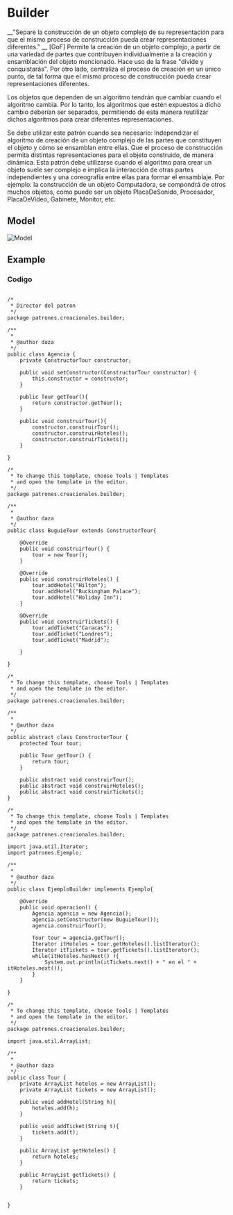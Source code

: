 # Builder

__"Separe la construcción de un objeto complejo de su representación para que el mismo proceso de construcción pueda crear representaciones diferentes." __ [GoF]
Permite la creación de un objeto complejo, a partir de una variedad de partes que contribuyen individualmente a la creación y ensamblación del objeto mencionado. Hace uso de la frase "divide y conquistarás". Por otro lado, centraliza el proceso de creación en un único punto, de tal forma que el mismo proceso de construcción pueda crear representaciones diferentes.

Los objetos que dependen de un algoritmo tendrán que cambiar cuando el algoritmo cambia. Por lo tanto, los algoritmos que estén expuestos a dicho cambio deberían ser separados, permitiendo de esta manera reutilizar dichos algoritmos para crear diferentes representaciones. 

Se debe utilizar este patrón cuando sea necesario:
Independizar el algoritmo de creación de un objeto complejo de las partes que constituyen el objeto y cómo se ensamblan entre ellas.
Que el proceso de construcción permita distintas representaciones para el objeto construido, de manera dinámica.
Esta patrón debe utilizarse cuando el algoritmo para crear un objeto suele ser complejo e implica la interacción de otras partes independientes y una coreografía entre ellas para formar el ensamblaje. Por ejemplo: la construcción de un objeto Computadora, se compondrá de otros muchos objetos, como puede ser un objeto PlacaDeSonido, Procesador, PlacaDeVideo, Gabinete, Monitor, etc. 

## Model
![Model](Builder.png)

## Example

### Codigo
<pre><code>
/*
 * Director del patron
 */
package patrones.creacionales.builder;

/**
 * 
 * @author daza
 */
public class Agencia {
    private ConstructorTour constructor;

    public void setConstructor(ConstructorTour constructor) {
        this.constructor = constructor;
    }
    
    public Tour getTour(){
        return constructor.getTour();
    }
    
    public void construirTour(){
        constructor.construirTour();
        constructor.construirHoteles();
        constructor.construirTickets();
    }
    
}

/*
 * To change this template, choose Tools | Templates
 * and open the template in the editor.
 */
package patrones.creacionales.builder;

/**
 *
 * @author daza
 */
public class BuguieTour extends ConstructorTour{
    
    @Override
    public void construirTour() {
        tour = new Tour();
    }
    
    @Override
    public void construirHoteles() {
        tour.addHotel("Hilton");
        tour.addHotel("Buckingham Palace");
        tour.addHotel("Holiday Inn");
    }

    @Override
    public void construirTickets() {
        tour.addTicket("Caracas");
        tour.addTicket("Londres");
        tour.addTicket("Madrid");
        
    }
    
}

/*
 * To change this template, choose Tools | Templates
 * and open the template in the editor.
 */
package patrones.creacionales.builder;

/**
 *
 * @author daza
 */
public abstract class ConstructorTour {
    protected Tour tour;

    public Tour getTour() {
        return tour;
    }
    
    public abstract void construirTour();
    public abstract void construirHoteles();
    public abstract void construirTickets();
}

/*
 * To change this template, choose Tools | Templates
 * and open the template in the editor.
 */
package patrones.creacionales.builder;

import java.util.Iterator;
import patrones.Ejemplo;

/**
 *
 * @author daza
 */
public class EjemploBuilder implements Ejemplo{

    @Override
    public void operacion() {
        Agencia agencia = new Agencia();
        agencia.setConstructor(new BuguieTour());
        agencia.construirTour();
        
        Tour tour = agencia.getTour();
        Iterator itHoteles = tour.getHoteles().listIterator();
        Iterator itTickets = tour.getTickets().listIterator();
        while(itHoteles.hasNext() ){
            System.out.println(itTickets.next() + " en el " + itHoteles.next());
        }
    }
    
}

/*
 * To change this template, choose Tools | Templates
 * and open the template in the editor.
 */
package patrones.creacionales.builder;

import java.util.ArrayList;

/**
 *
 * @author daza
 */
public class Tour {
    private ArrayList<String> hoteles = new ArrayList<String>();
    private ArrayList<String> tickets = new ArrayList<String>();
    
    public void addHotel(String h){
        hoteles.add(h);
    }
    
    public void addTicket(String t){
        tickets.add(t);
    }

    public ArrayList<String> getHoteles() {
        return hoteles;
    }

    public ArrayList<String> getTickets() {
        return tickets;
    }
      
    
}

<code>
